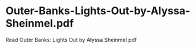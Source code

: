 # Outer-Banks-Lights-Out-by-Alyssa-Sheinmel.pdf
Read Outer Banks: Lights Out by Alyssa Sheinmel pdf
